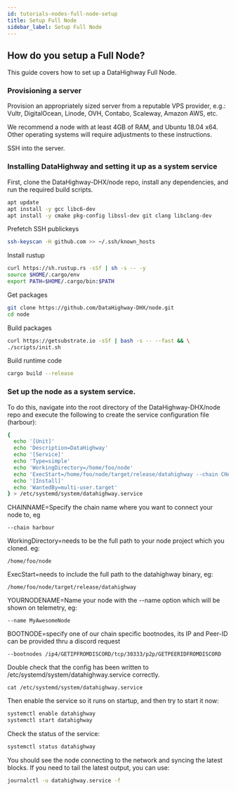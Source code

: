 ```yaml
---
id: tutorials-nodes-full-node-setup
title: Setup Full Node
sidebar_label: Setup Full Node
---
```


## How do you setup a Full Node?

This guide covers how to set up a DataHighway Full Node.


### Provisioning a server

Provision an appropriately sized server from a reputable VPS provider, e.g.: Vultr, DigitalOcean, Linode, OVH, Contabo, Scaleway, Amazon AWS, etc.

We recommend a node with at least 4GB of RAM, and Ubuntu 18.04 x64. Other operating systems will require adjustments to these instructions.

SSH into the server.

### Installing DataHighway and setting it up as a system service

First, clone the DataHighway-DHX/node repo, install any dependencies, and run the required build scripts.

```bash
apt update
apt install -y gcc libc6-dev
apt install -y cmake pkg-config libssl-dev git clang libclang-dev
```

Prefetch SSH publickeys

```bash
ssh-keyscan -H github.com >> ~/.ssh/known_hosts
```

Install rustup

```bash
curl https://sh.rustup.rs -sSf | sh -s -- -y
source $HOME/.cargo/env
export PATH=$HOME/.cargo/bin:$PATH
```

Get packages

```bash
git clone https://github.com/DataHighway-DHX/node.git
cd node
```

Build packages

```bash
curl https://getsubstrate.io -sSf | bash -s -- --fast && \
./scripts/init.sh
```

Build runtime code

```bash
cargo build --release
```


### Set up the node as a system service. 
To do this, navigate into the root directory of the DataHighway-DHX/node repo and execute the following to create the service configuration file (harbour):

```bash
{
  echo '[Unit]'
  echo 'Description=DataHighway'
  echo '[Service]'
  echo 'Type=simple'
  echo 'WorkingDirectory=/home/foo/node'
  echo 'ExecStart=/home/foo/node/target/release/datahighway --chain CHAINNAME  --bootnodes BOOTNODE --name YOURNODENAME'
  echo '[Install]'
  echo 'WantedBy=multi-user.target'
} > /etc/systemd/system/datahighway.service
```

CHAINNAME=Specify the chain name where you want to connect your node to, eg
```
--chain harbour
```

WorkingDirectory=needs to be the full path to your node project which you cloned. eg:
```
/home/foo/node
```

ExecStart=needs to include the full path to the datahighway binary, eg:
```
/home/foo/node/target/release/datahighway 
```

YOURNODENAME=Name your node with the --name option which will be shown on telemetry, eg:
```
--name MyAwesomeNode
```
BOOTNODE=specify one of our chain specific bootnodes, its IP and Peer-ID can be provided thru a discord request
```
--bootnodes /ip4/GETIPFROMDISCORD/tcp/30333/p2p/GETPEERIDFROMDISCORD
```


Double check that the config has been written to /etc/systemd/system/datahighway.service correctly.
```
cat /etc/systemd/system/datahighway.service
```

Then enable the service so it runs on startup, and then try to start it now:

```bash
systemctl enable datahighway
systemctl start datahighway
```

Check the status of the service:

```bash
systemctl status datahighway
```

You should see the node connecting to the network and syncing the latest blocks. If you need to tail the latest output, you can use:

```bash
journalctl -u datahighway.service -f
```
